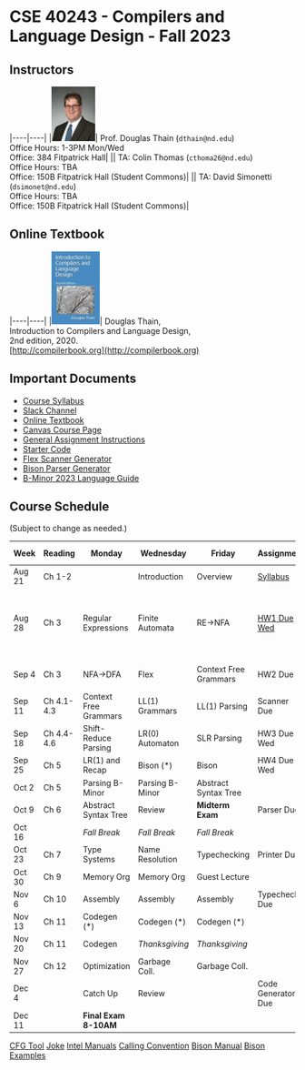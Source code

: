 # CSE 40243 - Compilers and Language Design - Fall 2023

## Instructors

|----|----|
|![](images/dthain-small.jpg)| Prof. Douglas Thain (`dthain@nd.edu`)<br> Office Hours: 1-3PM Mon/Wed <br> Office: 384 Fitpatrick Hall|
|![]()| TA: Colin Thomas (`cthoma26@nd.edu`)<br> Office Hours: TBA <br> Office: 150B Fitpatrick Hall (Student Commons)|
|![]()| TA: David Simonetti (`dsimonet@nd.edu`)<br> Office Hours: TBA <br> Office: 150B Fitpatrick Hall (Student Commons)|

## Online Textbook

|----|----|
|![](images/compilerbook-small.jpg)| Douglas Thain,<br>Introduction to Compilers and Language Design,<br>2nd edition, 2020.<br>[http://compilerbook.org](http://compilerbook.org)

## Important Documents

- [Course Syllabus](syllabus.md)
- [Slack Channel](https://nd-cse.slack.com/channels/compilers-fa23)
- [Online Textbook](http://compilerbook.org)
- [Canvas Course Page]()
- [General Assignment Instructions](general.md)
- [Starter Code](https://github.com/dthain/compilerbook-starter-code)
- [Flex Scanner Generator](https://westes.github.io/flex/manual/)
- [Bison Parser Generator](https://www.gnu.org/software/bison/manual/html_node/index.html)
- [B-Minor 2023 Language Guide](bminor.md)

## Course Schedule

(Subject to change as needed.)

|Week | Reading | Monday | Wednesday | Friday | Assignment | Extra Links |
|-----|---------|-------|------------|--------|------------|-------------|
|Aug 21 | Ch 1-2     |                     | Introduction  | Overview    | [Syllabus](syllabus.md)  |
|Aug 28 | Ch 3       | Regular Expressions | Finite Automata       | RE->NFA    | [HW1 Due Wed](homework.md) | [Hand Parser](https://github.com/cooperative-computing-lab/cctools/blob/master/dttools/src/jx_parse.c#L254) <br> [Regex 101](https://regex101.com/) <br> [Regex Golf](http://alf.nu/RegexGolf?world=regex&level=r02) <br> [Unicode](https://www.joelonsoftware.com/2003/10/08/the-absolute-minimum-every-software-developer-absolutely-positively-must-know-about-unicode-and-character-sets-no-excuses/) |
|Sep 4  | Ch 3       | NFA->DFA            | Flex | Context Free Grammars | HW2 Due | [Flex Scanner Generator](https://westes.github.io/flex/manual/)
|Sep 11 | Ch 4.1-4.3 | Context Free Grammars  | LL(1) Grammars | LL(1) Parsing    | Scanner Due |
|Sep 18 | Ch 4.4-4.6 |  Shift-Reduce Parsing  | LR(0) Automaton | SLR Parsing     | HW3 Due Wed |
|Sep 25 | Ch 5       | LR(1) and Recap | Bison (*)               | Bison            | HW4 Due Wed |
|Oct 2  | Ch 5       | Parsing B-Minor | Parsing B-Minor       | Abstract Syntax Tree |  | [AST Handout](ast.html) |
|Oct 9  | Ch 6       | Abstract Syntax Tree | Review           | **Midterm Exam** | Parser Due     |
|Oct 16 |            | *Fall Break*    | *Fall Break*          | *Fall Break*     |                   |
|Oct 23 | Ch 7       | Type Systems    | Name Resolution       | Typechecking     | Printer Due       |
|Oct 30 | Ch 9       | Memory Org      | Memory Org            | Guest Lecture    |                   |
|Nov 6  | Ch 10      | Assembly        | Assembly              | Assembly         | Typecheck Due     |
|Nov 13 | Ch 11      | Codegen (*)     | Codegen (*)           | Codegen (*)      |                   |
|Nov 20 | Ch 11      | Codegen         | *Thanksgiving*        | *Thanksgiving*   |                   |
|Nov 27 | Ch 12      | Optimization    | Garbage Coll.         | Garbage Coll.    |                   |
|Dec 4  |            | Catch Up        | Review                |                  | Code Generator Due |
|Dec 11 |            | **Final Exam 8-10AM** |                 |                  |                    |

[CFG Tool](https://web.stanford.edu/class/archive/cs/cs103/cs103.1156/tools/cfg/)
[Joke](https://xkcd.com/1090/)
[Intel Manuals](https://www.intel.com/content/www/us/en/developer/articles/technical/intel-sdm.html)
[Calling Convention](https://refspecs.linuxbase.org/elf/x86_64-abi-0.99.pdf)
[Bison Manual](https://www.gnu.org/software/bison/manual/html_node/index.html)
[Bison Examples](https://github.com/dthain/compilerbook-examples/tree/master/chapter5)

